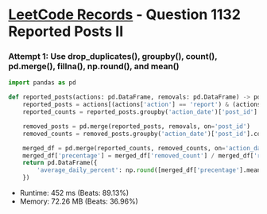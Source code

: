 # [LeetCode Records](../../README.md) - Question 1132 Reported Posts II

### Attempt 1: Use drop_duplicates(), groupby(), count(), pd.merge(), fillna(), np.round(), and mean()
```py
import pandas as pd

def reported_posts(actions: pd.DataFrame, removals: pd.DataFrame) -> pd.DataFrame:
    reported_posts = actions[(actions['action'] == 'report') & (actions['extra'] == 'spam')][['post_id', 'action_date']].drop_duplicates()
    reported_counts = reported_posts.groupby('action_date')['post_id'].count().rename('reported_count').reset_index()

    removed_posts = pd.merge(reported_posts, removals, on='post_id')
    removed_counts = removed_posts.groupby('action_date')['post_id'].count().rename('removed_count').reset_index()

    merged_df = pd.merge(reported_counts, removed_counts, on='action_date', how='outer').fillna(0)
    merged_df['precentage'] = merged_df['removed_count'] / merged_df['reported_count'] * 100
    return pd.DataFrame({
        'average_daily_percent': np.round([merged_df['precentage'].mean()], 2)
    })
```
- Runtime: 452 ms (Beats: 89.13%)
- Memory: 72.26 MB (Beats: 36.96%)

<br>
